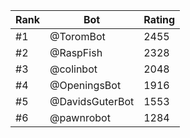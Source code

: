Rank|Bot|Rating
---|---|---
#1|@ToromBot|2455
#2|@RaspFish|2328
#3|@colinbot|2048
#4|@OpeningsBot|1916
#5|@DavidsGuterBot|1553
#6|@pawnrobot|1284
